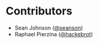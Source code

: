 # Contributors

- Sean Johnson ([@seanson])
- Raphael Pierzina ([@hackebrot])

[@seanson]: https://github.com/seanson
[@hackebrot]: https://github.com/hackebrot
